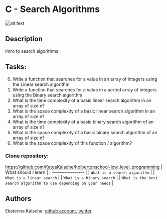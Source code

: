 # C - Search Algorithms
![alt text](http://www.kdnuggets.com/wp-content/uploads/algorithms-chalkboard.jpg)
## Description
Intro to search algorithms
## Tasks:
0. Write a function that searches for a value in an array of integers using the Linear search algorithm
1. Write a function that searches for a value in a sorted array of integers using the Binary search algorithm
2. What is the time complexity of a basic linear search algorithm in an array of size n?
3. What is the space complexity of a basic linear search algorithm in an array of size n?
4. What is the time complexity of a basic binary search algorithm of an array of size n?
5. What is the space complexity of a basic binary search algorithm of an array of size n?
6. What is the space complexity of this function / algorithm?
### __Clone repository:__
https://github.com/KatyaKalache/holbertonschool-low_level_programming
| What should I learn  |
| ---------------- |
|    `What is a search algorithm`   |
|    `What is a linear search`    |
|    `What is a binary search` |
|    `What is the best search algorithm to use depending on your needs` |

## Authors

Ekaterina Kalache: [github account](https://github.com/KatyaKalache), [twitter](https://twitter.com/KatyaKalache)

## License
Public, no copyright protection# holberton-system_engineering-devops
